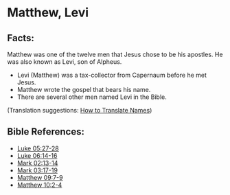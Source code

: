 # Matthew, Levi #

## Facts: ##

Matthew was one of the twelve men that Jesus chose to be his apostles. He was also known as Levi, son of Alpheus.

 * Levi (Matthew) was a tax-collector from Capernaum before he met Jesus.
 * Matthew wrote the gospel that bears his name.
 * There are several other men named Levi in the Bible.

(Translation suggestions: [How to Translate Names](en/ta-vol1/translate/man/translate-names))



## Bible References: ##

* [Luke 05:27-28](en/tn/luk/help/05/27)
* [Luke 06:14-16](en/tn/luk/help/06/14)
* [Mark 02:13-14](en/tn/mrk/help/02/13)
* [Mark 03:17-19](en/tn/mrk/help/03/17)
* [Matthew 09:7-9](en/tn/mat/help/09/07)
* [Matthew 10:2-4](en/tn/mat/help/10/02)